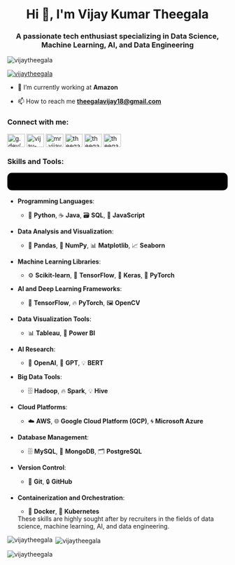 <h1 align="center">Hi 👋, I'm Vijay Kumar Theegala</h1>
<h3 align="center">A passionate tech enthusiast specializing in Data Science, Machine Learning, AI, and Data Engineering</h3>

<p align="left"> <img src="https://komarev.com/ghpvc/?username=vijaytheegala&label=Profile%20views&color=0e75b6&style=flat" alt="vijaytheegala" /> </p>

<p align="left"> <a href="https://github.com/ryo-ma/github-profile-trophy"><img src="https://github-profile-trophy.vercel.app/?username=vijaytheegala" alt="vijaytheegala" /></a> </p>

- 🌱 I’m currently working at **Amazon**

- 📫 How to reach me **theegalavijay18@gmail.com**

<h3 align="left">Connect with me:</h3>
<p align="left">
  <p align="left">
<a href="https://g.dev/vijay_theegala" target="blank"><img align="center" src="https://raw.githubusercontent.com/rahuldkjain/github-profile-readme-generator/master/src/images/icons/Social/devto.svg" alt="g.dev/vijay_theegala" height="30" width="40" /></a>
<a href="https://linkedin.com/in/vijay-kumar-theegala-69b7bb190" target="blank"><img align="center" src="https://raw.githubusercontent.com/rahuldkjain/github-profile-readme-generator/master/src/images/icons/Social/linked-in-alt.svg" alt="vijay-kumar-theegala-69b7bb190" height="30" width="40" /></a>
<a href="https://instagram.com/mr.vijay_kumar__7" target="blank"><img align="center" src="https://raw.githubusercontent.com/rahuldkjain/github-profile-readme-generator/master/src/images/icons/Social/instagram.svg" alt="mr.vijay_kumar__7" height="30" width="40" /></a>
<a href="https://www.codechef.com/users/theegalavijay" target="blank"><img align="center" src="https://cdn.jsdelivr.net/npm/simple-icons@3.1.0/icons/codechef.svg" alt="theegalavijay" height="30" width="40" back-ground.color="white"/></a>
<a href="https://www.leetcode.com/theegalavijay18" target="blank"><img align="center" src="https://raw.githubusercontent.com/rahuldkjain/github-profile-readme-generator/master/src/images/icons/Social/leet-code.svg" alt="theegalavijay18" height="30" width="40" /></a>
<a href="https://auth.geeksforgeeks.org/user/theegalavijay18" target="blank"><img align="center" src="https://raw.githubusercontent.com/rahuldkjain/github-profile-readme-generator/master/src/images/icons/Social/geeks-for-geeks.svg" alt="theegalavijay18" height="30" width="40" /></a>
</p>
<h3 align="left">Skills and Tools:</h3>
<p align="left" style="background-color: black; padding: 20px; border-radius: 10px; color: white; font-size: 16px;"
    <ul>
  
  - **Programming Languages**: 
    - 🐍 **Python**, ☕ **Java**, 🗃 **SQL**, 📜 **JavaScript**

- **Data Analysis and Visualization**: 
  - 🔢 **Pandas**, 🧮 **NumPy**, 📊 **Matplotlib**, 📈 **Seaborn**

- **Machine Learning Libraries**: 
  - ⚙️ **Scikit-learn**, 🧠 **TensorFlow**, 🔮 **Keras**, 🤖 **PyTorch**

- **AI and Deep Learning Frameworks**: 
  - 🤖 **TensorFlow**, 🔥 **PyTorch**, 🖼 **OpenCV**

- **Data Visualization Tools**:
  - 📊 **Tableau**, 🎨 **Power BI**

 - **AI Research**:
   - 🔬 **OpenAI**, 🧠 **GPT**, 💡 **BERT**

- **Big Data Tools**: 
  - 🗄 **Hadoop**, 🔥 **Spark**, 💡 **Hive**

- **Cloud Platforms**: 
  - ☁️ **AWS**, 🌐 **Google Cloud Platform (GCP)**, 🌀 **Microsoft Azure**

- **Database Management**: 
  - 🗄 **MySQL**, 🧩 **MongoDB**, 🗂 **PostgreSQL**

- **Version Control**: 
  - 🔧 **Git**, 🔒 **GitHub**

- **Containerization and Orchestration**: 
  - 🐳 **Docker**, 🔄 **Kubernetes**
    </ul>
    These skills are highly sought after by recruiters in the fields of data science, machine learning, AI, and data engineering.
</p>

</p>

    
</p>

<p><img align="left" src="https://github-readme-stats.vercel.app/api/top-langs?username=vijaytheegala&show_icons=true&locale=en&layout=compact" alt="vijaytheegala" /></p>

<p>&nbsp;<img align="center" src="https://github-readme-stats.vercel.app/api?username=vijaytheegala&show_icons=true&locale=en" alt="vijaytheegala" /></p>

<p><img align="center" src="https://github-readme-streak-stats.herokuapp.com/?user=vijaytheegala&" alt="vijaytheegala" /></p>
